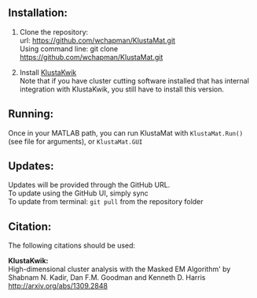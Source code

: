 ## Installation:

1. Clone the repository:<br>
   url: https://github.com/wchapman/KlustaMat.git<br>
   Using command line: git clone https://github.com/wchapman/KlustaMat.git<br>
   
2. Install [KlustaKwik](https://github.com/klusta-team/example)<br>
   Note that if you have cluster cutting software installed that has internal integration with KlustaKwik, you still have to install this version.<br>
   
## Running:
Once in your MATLAB path, you can run KlustaMat with `KlustaMat.Run()` (see file for arguments), or `KlustaMat.GUI`

## Updates:
Updates will be provided through the GitHub URL. <br>
To update using the GitHub UI, simply sync<br>
To update from terminal: `git pull` from the repository folder

## Citation:
The following citations should be used:

**KlustaKwik:**<br>
High-dimensional cluster analysis with the Masked EM Algorithm' by Shabnam N. Kadir, Dan F.M. Goodman and Kenneth D. Harris
http://arxiv.org/abs/1309.2848
